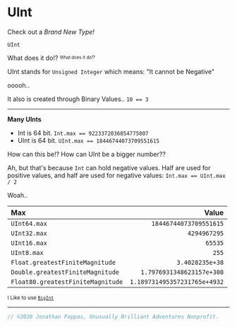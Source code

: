 # **UInt**

Check out a *Brand New Type!*

`UInt`

What does it do!? <sup><sub>What does it do!?</sup></sub>

UInt stands for `Unsigned Integer` which means: "It cannot be Negative"

ooooh..

It also is created through Binary Values.. `10 == 3`

---
**Many UInts**

- Int is 64 bit. `Int.max == 9223372036854775807`
- UInt is 64 bit. `UInt.max == 18446744073709551615`

How can this be!? How can UInt be a bigger number??

Ah, but that's because `Int` can hold negative values. Half are used for positive values, and half are used for negative values: `Int.max == UInt.max / 2`

Woah..

Max | Value
:-- | ---:
`UInt64.max` | `18446744073709551615`
`UInt32.max` | `4294967295`
`UInt16.max` | `65535`
`UInt8.max` | `255`
`Float.greatestFiniteMagnitude` | `3.4028235e+38`
`Double.greatestFiniteMagnitude` | `1.7976931348623157e+308`
`Float80.greatestFiniteMagnitude` | `1.189731495357231765e+4932`

<sup>I Like to use [`BigInt`](https://github.com/attaswift/BigInt)</sup>


---

```swift
// ©2020 Jonathan Pappas, Unusually Brilliant Adventures Nonprofit.
```